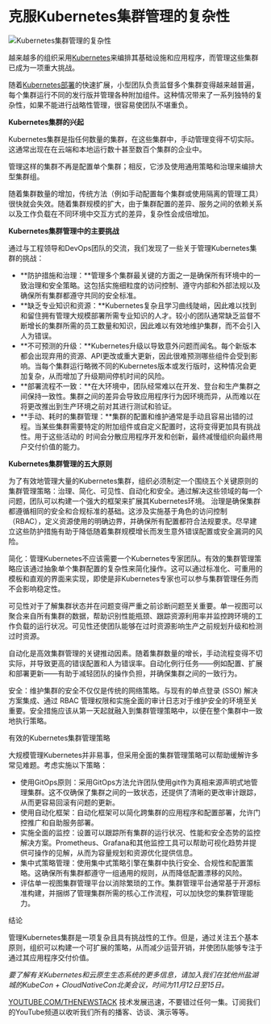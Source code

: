 # 克服Kubernetes集群管理的复杂性

![Kubernetes集群管理的复杂性](https://cdn.thenewstack.io/media/2024/10/d3f93db2-fleet-1024x576.jpg)

越来越多的组织采用[Kubernetes](https://thenewstack.io/kubernetes/)来编排其基础设施和应用程序，而管理这些集群已成为一项重大挑战。

随着[Kubernetes部署](https://thenewstack.io/kubernetes-deployments-work/)的快速扩展，小型团队负责监督多个集群变得越来越普遍，每个集群运行不同的发行版并管理各种附加组件。这种情况带来了一系列独特的复杂性，如果不能进行战略性管理，很容易使团队不堪重负。

**Kubernetes集群的兴起**

Kubernetes集群是指任何数量的集群，在这些集群中，手动管理变得不切实际。这通常出现在在云端和本地运行数十甚至数百个集群的企业中。

管理这样的集群不再是配置单个集群；相反，它涉及使用通用策略和治理来编排大型集群组。

随着集群数量的增加，传统方法（例如手动配置每个集群或使用隔离的管理工具）很快就会失效。随着集群规模的扩大，由于集群配置的差异、服务之间的依赖关系以及工作负载在不同环境中交互方式的差异，复杂性会成倍增加。

**Kubernetes集群管理中的主要挑战**

通过与工程领导和DevOps团队的交流，我们发现了一些关于管理Kubernetes集群的挑战：

* **防护措施和治理：**管理多个集群最关键的方面之一是确保所有环境中的一致治理和安全策略。这包括实施细粒度的访问控制、遵守内部和外部法规以及确保所有集群都遵守共同的安全标准。
* **缺乏专业知识和资源：**Kubernetes复杂且学习曲线陡峭，因此难以找到和留住拥有管理大规模部署所需专业知识的人才。较小的团队通常缺乏监督不断增长的集群所需的员工数量和知识，因此难以有效地维护集群，而不会引入人为错误。
* **不可预测的升级：**Kubernetes升级以导致意外问题而闻名。每个新版本都会出现弃用的资源、API更改或重大更新，因此很难预测哪些组件会受到影响。当每个集群运行略微不同的Kubernetes版本或发行版时，这种情况会更加复杂，从而增加了升级期间停机时间的风险。
* **部署流程不一致：**在大环境中，团队经常难以在开发、登台和生产集群之间保持一致性。集群之间的差异会导致应用程序行为因环境而异，从而难以在将更改推出到生产环境之前对其进行测试和验证。
* **手动、耗时的集群管理：**集群的配置和维护通常是手动且容易出错的过程。当某些集群需要特定的附加组件或自定义配置时，这将变得更加具有挑战性。用于这些活动的 时间会分散应用程序开发和创新，最终减慢组织向最终用户交付价值的能力。

**Kubernetes集群管理的五大原则**

为了有效地管理大量的Kubernetes集群，组织必须制定一个围绕五个关键原则的集群管理策略：治理、简化、可见性、自动化和安全。通过解决这些领域的每一个问题，团队可以构建一个强大的框架来扩展其Kubernetes环境。
治理是确保集群都遵循相同的安全和合规标准的基础。这涉及实施基于角色的访问控制（RBAC），定义资源使用的明确边界，并确保所有配置都符合法规要求。尽早建立这些防护措施有助于降低随着集群规模增长而发生意外错误配置或安全漏洞的风险。

简化：管理Kubernetes不应该需要一个Kubernetes专家团队。有效的集群管理策略应该通过抽象单个集群配置的复杂性来简化操作。这可以通过标准化、可重用的模板和直观的界面来实现，即使是非Kubernetes专家也可以参与集群管理任务而不会影响稳定性。

可见性对于了解集群状态并在问题变得严重之前诊断问题至关重要。单一视图可以聚合来自所有集群的数据，帮助识别性能瓶颈、跟踪资源利用率并监控跨环境的工作负载的运行状况。可见性还使团队能够在过时资源影响生产之前规划升级和检测过时资源。

自动化是高效集群管理的关键推动因素。随着集群数量的增长，手动流程变得不切实际，并导致更高的错误配置和人为错误率。自动化例行任务——例如配置、扩展和部署更新——有助于减轻团队的操作负担，并确保集群之间的一致行为。

安全：维护集群的安全不仅仅是传统的网络策略。与现有的单点登录 (SSO) 解决方案集成、通过 RBAC 管理权限和实施全面的审计日志对于维护安全的环境至关重要。安全措施应该从第一天起就融入到集群管理策略中，以便在整个集群中一致地执行策略。

有效的Kubernetes集群管理策略

大规模管理Kubernetes并非易事，但采用全面的集群管理策略可以帮助缓解许多常见难题。考虑实施以下策略：

* 使用GitOps原则：采用GitOps方法允许团队使用git作为真相来源声明式地管理集群。这不仅确保了集群之间的一致状态，还提供了清晰的更改审计跟踪，从而更容易回滚有问题的更新。
* 使用自动化框架：自动化框架可以简化跨集群的应用程序和配置部署，允许门控推广和自助服务部署。
* 实施全面的监控：设置可以跟踪所有集群的运行状况、性能和安全态势的监控解决方案。Prometheus、Grafana和其他监控工具可以帮助可视化趋势并提供可操作的见解，从而为容量规划和资源优化提供信息。
* 集中式策略管理：使用集中式策略引擎在集群中执行安全、合规性和配置策略。这确保所有集群都遵守一组通用的规则，从而降低配置漂移的风险。
* 评估单一视图集群管理平台以消除繁琐的工作。集群管理平台通常基于开源标准构建，并捆绑了管理集群所需的核心工作流程，可以加快您的集群管理能力。

结论

管理Kubernetes集群是一项复杂且具有挑战性的工作。但是，通过关注五个基本原则，组织可以构建一个可扩展的策略，从而减少运营开销，并使团队能够专注于通过其应用程序交付价值。

*要了解有关Kubernetes和云原生生态系统的更多信息，请加入我们在犹他州盐湖城的KubeCon + CloudNativeCon北美会议，时间为11月12日至15日。*

[YOUTUBE.COM/THENEWSTACK](https://youtube.com/thenewstack?sub_confirmation=1)
技术发展迅速，不要错过任何一集。订阅我们的YouTube频道以收听我们所有的播客、访谈、演示等等。